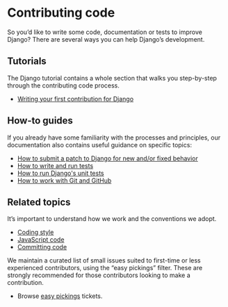 # Contributing code

So you’d like to write some code, documentation or tests to improve Django?
There are several ways you can help Django’s development.

## Tutorials

The Django tutorial contains a whole section that walks you step-by-step
through the contributing code process.

* [Writing your first contribution for Django](../../../intro/contributing.md)

## How-to guides

If you already have some familiarity with the processes and principles,
our documentation also contains useful guidance on specific topics:

* [How to submit a patch to Django for new and/or fixed behavior](submitting-patches.md)
* [How to write and run tests](../../../topics/testing/overview.md)
* [How to run Django's unit tests](unit-tests.md)
* [How to work with Git and GitHub](working-with-git.md)

## Related topics

It’s important to understand how we work and the conventions we adopt.

* [Coding style](coding-style.md)
* [JavaScript code](javascript.md)
* [Committing code](../committing-code.md)

We maintain a curated list of small issues suited to first-time or less
experienced contributors, using the “easy pickings” filter. These are strongly
recommended for those contributors looking to make a contribution.

* Browse [easy pickings](https://code.djangoproject.com/query?status=!closed&easy=1) tickets.
